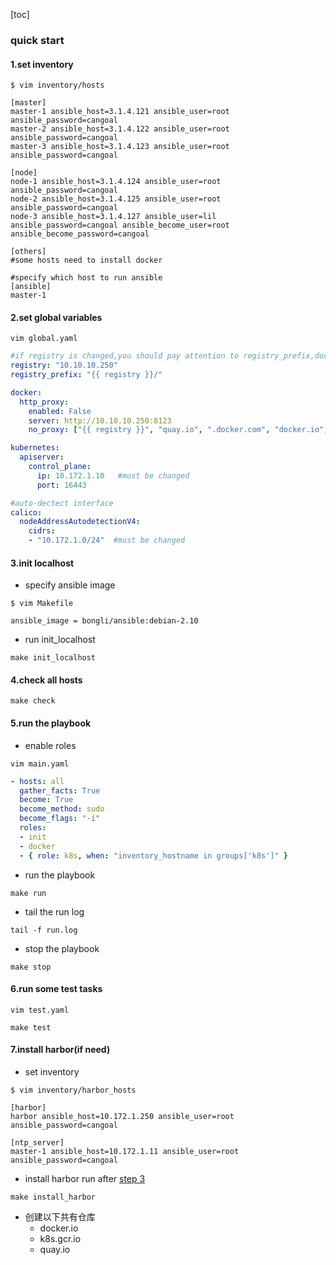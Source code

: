 [toc]

### quick start

#### 1.set inventory

```shell
$ vim inventory/hosts

[master]
master-1 ansible_host=3.1.4.121 ansible_user=root ansible_password=cangoal
master-2 ansible_host=3.1.4.122 ansible_user=root ansible_password=cangoal
master-3 ansible_host=3.1.4.123 ansible_user=root ansible_password=cangoal

[node]
node-1 ansible_host=3.1.4.124 ansible_user=root ansible_password=cangoal
node-2 ansible_host=3.1.4.125 ansible_user=root ansible_password=cangoal
node-3 ansible_host=3.1.4.127 ansible_user=lil ansible_password=cangoal ansible_become_user=root ansible_become_password=cangoal

[others]
#some hosts need to install docker

#specify which host to run ansible
[ansible]
master-1
```

#### 2.set global variables
```shell
vim global.yaml
```

```yaml
#if registry is changed,you should pay attention to registry_prefix,docker.insecure-registries
registry: "10.10.10.250"
registry_prefix: "{{ registry }}/"

docker:
  http_proxy:
    enabled: False
    server: http://10.10.10.250:8123
    no_proxy: ["{{ registry }}", "quay.io", ".docker.com", "docker.io", "localhost", "127.0.0.1", ".aliyuncs.com"]

kubernetes:
  apiserver:
    control_plane:
      ip: 10.172.1.10   #must be changed
      port: 16443

#auto-dectect interface
calico:
  nodeAddressAutodetectionV4:
    cidrs:
    - "10.172.1.0/24"  #must be changed
```

#### 3.init localhost
* specify ansible image
```shell
$ vim Makefile

ansible_image = bongli/ansible:debian-2.10
```

* run init_localhost
```shell
make init_localhost
```

#### 4.check all hosts

```shell
make check
```

#### 5.run the playbook

* enable roles
```shell
vim main.yaml
```
```yaml
- hosts: all
  gather_facts: True
  become: True
  become_method: sudo
  become_flags: "-i"
  roles:
  - init
  - docker
  - { role: k8s, when: "inventory_hostname in groups['k8s']" }

```

* run the playbook

```shell
make run
```
* tail the run log
```shell
tail -f run.log
```

* stop the playbook
```shell
make stop
```

#### 6.run some test tasks

```shell
vim test.yaml
```
```shell
make test
```

#### 7.install harbor(if need)

* set inventory
```shell
$ vim inventory/harbor_hosts

[harbor]
harbor ansible_host=10.172.1.250 ansible_user=root ansible_password=cangoal

[ntp_server]
master-1 ansible_host=10.172.1.11 ansible_user=root ansible_password=cangoal
```

* install harbor
run after [step 3](#3init-localhost)
```shell
make install_harbor
```

* 创建以下共有仓库
  * docker.io
  * k8s.gcr.io
  * quay.io
